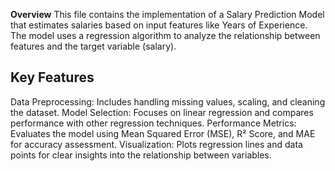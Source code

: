 **Overview**
This file contains the implementation of a Salary Prediction Model that estimates salaries based on input features like Years of Experience. The model uses a regression algorithm to analyze the relationship between features and the target variable (salary).

## Key Features
Data Preprocessing: Includes handling missing values, scaling, and cleaning the dataset.
Model Selection: Focuses on linear regression and compares performance with other regression techniques.
Performance Metrics: Evaluates the model using Mean Squared Error (MSE), R² Score, and MAE for accuracy assessment.
Visualization: Plots regression lines and data points for clear insights into the relationship between variables.
